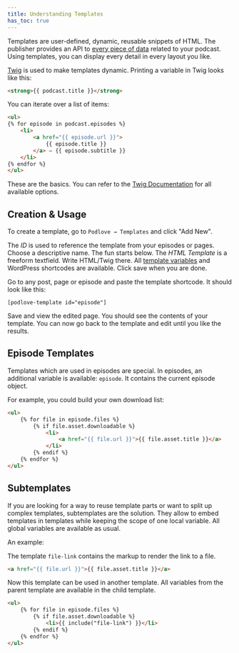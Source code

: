 ```yaml
---
title: Understanding Templates
has_toc: true
---
```


Templates are user-defined, dynamic, reusable snippets of HTML. The publisher provides an API to [every piece of data][3] related to your podcast. Using templates, you can display every detail in every layout you like.

[Twig][1] is used to make templates dynamic. Printing a variable in Twig looks like this:

```html
<strong>{{ podcast.title }}</strong>
```

You can iterate over a list of items:

```html
<ul>
{% for episode in podcast.episodes %}
	<li>
		<a href="{{ episode.url }}">
			{{ episode.title }}
		</a> — {{ episode.subtitle }}
	</li>
{% endfor %}
</ul>
```

These are the basics. You can refer to the [Twig Documentation][2] for all available options.

## Creation & Usage

To create a template, go to `Podlove → Templates` and click "Add New".

The _ID_ is used to reference the template from your episodes or pages. Choose a descriptive name. The fun starts below. The _HTML Template_ is a freeform textfield. Write HTML/Twig there. All [template variables][3] and WordPress shortcodes are available. Click save when you are done.

Go to any post, page or episode and paste the template shortcode. It should look like this:

```
[podlove-template id="episode"]
```

Save and view the edited page. You should see the contents of your template. You can now go back to the template and edit until you like the results.

## Episode Templates

Templates which are used in episodes are special. In episodes, an additional variable is available: `episode`. It contains the current episode object.

For example, you could build your own download list:

```html
<ul>
	{% for file in episode.files %}
		{% if file.asset.downloadable %}
			<li>
				<a href="{{ file.url }}">{{ file.asset.title }}</a>
			</li>
		{% endif %}
	{% endfor %}
</ul>
```

## Subtemplates

If you are looking for a way to reuse template parts or want to split up complex templates, subtemplates are the solution. They allow to embed templates in templates while keeping the scope of one local variable. All global variables are available as usual.

An example:

The template `file-link` contains the markup to render the link to a file.

```html
<a href="{{ file.url }}">{{ file.asset.title }}</a>
```

Now this template can be used in another template. All variables from the parent template are available in the child template.

```html
<ul>
	{% for file in episode.files %}
		{% if file.asset.downloadable %}
			<li>{{ include("file-link") }}</li>
		{% endif %}
	{% endfor %}
</ul>
```



[1]: http://twig.sensiolabs.org/
[2]: http://twig.sensiolabs.org/doc/templates.html
[3]: /publisher/template-reference/